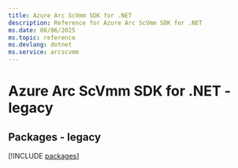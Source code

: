 ```yaml
---
title: Azure Arc ScVmm SDK for .NET
description: Reference for Azure Arc ScVmm SDK for .NET
ms.date: 08/06/2025
ms.topic: reference
ms.devlang: dotnet
ms.service: arcscvmm
---
```

# Azure Arc ScVmm SDK for .NET - legacy
## Packages - legacy
[!INCLUDE [packages](arc-scvmm-index.md)]